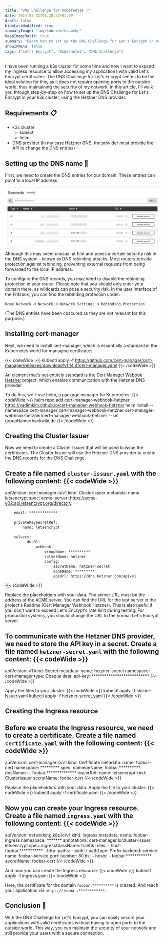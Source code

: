 ```yaml
---
title: "DNS Challenge for Kubernetes 📃"
date: 2024-03-31T01:28:22+01:00
draft: false
hideLastModified: true
summaryImage: "img/kubernetes.webp"
keepImageRatio: true
summary: "Learn how to set up the DNS Challenge for Let's Encrypt in your k3s cluster."
showInMenu: false
tags: ["Let's Encrypt", "Kubernetes", "DNS Challenge"]
---
```


I have been running a k3s cluster for some time and now I want to expand my Ingress resource to allow accessing my applications with valid Let's Encrypt certificates.
The DNS Challenge for Let's Encrypt seems to be the ideal solution for this, as it does not require opening ports to the outside world, thus maintaining the security of my network.
In this article, I'll walk you through step-by-step on how to set up the DNS Challenge for Let's Encrypt in your k3s cluster, using the Hetzner DNS provider.

## Requirements 📋
  - k3s cluster
    - kubectl
    - helm
  - DNS provider (In my case Hetzner DNS, the provider must provide the API to change the DNS entries)

## Setting up the DNS name 📡
First, we need to create the DNS entries for our domain. These entries can point to a local IP address.

![DNS entries](img/hetzner.png)

Although this may seem unusual at first and poses a certain security risk in the DNS system - known as DNS rebinding attacks. Most routers provide protection against rebinding, preventing external requests from being forwarded to the local IP address.

To configure the DNS records, you may need to disable the rebinding protection in your router. Please note that you should only enter your domain there, as wildcards can pose a security risk. In the user interface of the Fritzbox, you can find the rebinding protection under:

`Home Network` -> `Network` -> `Network Settings` -> `Rebinding Protection`

(The DNS entries have been obscured as they are not relevant for this purpose.)

## Installing cert-manager
Next, we need to install cert-manager, which is essentially a standard in the Kubernetes world for managing certificates.

{{< codeWide >}}
kubectl apply -f https://github.com/cert-manager/cert-manager/releases/download/v1.14.4/cert-manager.yaml
{{< /codeWide >}}

An element that's not entirely standard is the [Cert Manager Webook Hetzner](https://github.com/vadimkim/cert-manager-webhook-hetzner) project, which enables communication with the Hetzner DNS provider.

To do this, we'll use helm, a package manager for Kubernetes:
{{< codeWide >}}
helm repo add cert-manager-webhook-hetzner https://vadimkim.github.io/cert-manager-webhook-hetzner
helm install --namespace cert-manager cert-manager-webhook-hetzner cert-manager-webhook-hetzner/cert-manager-webhook-hetzner --set groupName=hackwiki.de
{{< /codeWide >}}

## Creating the Cluster Issuer
Now we need to create a Cluster Issuer that will be used to issue the certificates. The Cluster Issuer will use the Hetzner DNS provider to create the DNS records for the DNS Challenge.

Create a file named `cluster-issuer.yaml` with the following content:
{{< codeWide >}}
---
apiVersion: cert-manager.io/v1
kind: ClusterIssuer
metadata:
    name: letsencrypt
spec:
    acme:
        server: https://acme-v02.api.letsencrypt.org/directory

        email: *************

        privateKeySecretRef:
            name: letsencrypt

        solvers:
            - dns01:
                  webhook:
                      groupName: **********
                      solverName: hetzner
                      config:
                          secretName: hetzner-secret
                          zoneName: *********
                          apiUrl: https://dns.hetzner.com/api/v1
{{< /codeWide >}}

Replace the placeholders with your data. The server URL must be the address of the ACME server. You can find the URL for the test server in the project's Readme (Cert Manager Webhook Hetzner). This is also useful if you don't want to exceed Let's Encrypt's rate limit during testing. For production systems, you should change the URL to the normal Let's Encrypt server.

To communicate with the Hetzner DNS provider, we need to store the API key in a secret. Create a file named `hetzner-secret.yaml` with the following content:
{{< codeWide >}}
---
apiVersion: v1
kind: Secret
metadata:
    name: hetzner-secret
    namespace: cert-manager
type: Opaque
data:
    api-key: ***************************
{{< /codeWide >}}

Apply the files to your cluster:
{{< codeWide >}}
kubectl apply -f cluster-issuer.yaml
kubectl apply -f hetzner-secret.yaml
{{< /codeWide >}}

## Creating the Ingress resource
Before we create the Ingress resource, we need to create a certificate. Create a file named `certificate.yaml` with the following content:
{{< codeWide >}}
---
apiVersion: cert-manager.io/v1
kind: Certificate
metadata:
    name: foobar-cert
    namespace: *********
spec:
    commonName: foobar.**********
    dnsNames:
        - foobar.**************
    issuerRef:
        name: letsencrypt
        kind: ClusterIssuer
    secretName: foobar-cert
{{< /codeWide >}}

Replace the placeholders with your data. Apply the file to your cluster:
{{< codeWide >}}
kubectl apply -f certificate.yaml
{{< /codeWide >}}

Now you can create your Ingress resource. Create a file named `ingress.yaml` with the following content:
{{< codeWide >}}
---
apiVersion: networking.k8s.io/v1
kind: Ingress
metadata:
    name: foobar-ingress
    namespace: *******
    annotations:
        cert-manager.io/cluster-issuer: letsencrypt
spec:
    ingressClassName: traefik
    rules:
        - host: foobar.***********
        - http:
              paths:
                  - path: /
                    pathType: Prefix
                    backend:
                        service:
                            name: foobar-service
                            port:
                                number: 80
    tls:
        - hosts:
              - foobar.************
          secretName: foobar-cert
{{< /codeWide >}}

And now you can create the Ingress resource:
{{< codeWide >}}
kubectl apply -f ingress.yaml
{{< /codeWide >}}

Here, the certificate for the domain `foobar.**********` is created.
And reach your application via `https://foobar.************`.

## Conclusion 🎉
With the DNS Challenge for Let's Encrypt, you can easily secure your applications with valid certificates without having to open ports to the outside world. This way, you can maintain the security of your network and still provide your users with a secure connection.
